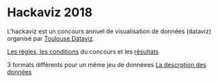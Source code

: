 # Hackaviz  2018

L'hackaviz est un concours annuel de visualisation de données (dataviz) organisé par [Toulouse Dataviz](https://toulouse-dataviz.fr).

[Les règles, les conditions](https://toulouse-dataviz.fr/hackaviz/2018-contest/) du concours et les [résultats](https://toulouse-dataviz.fr/hackaviz/2018-results/)

3 formats différents pour un même jeu de donnéees [La descrption des données](https://toulouse-dataviz.fr/hackaviz/2018-data/)



